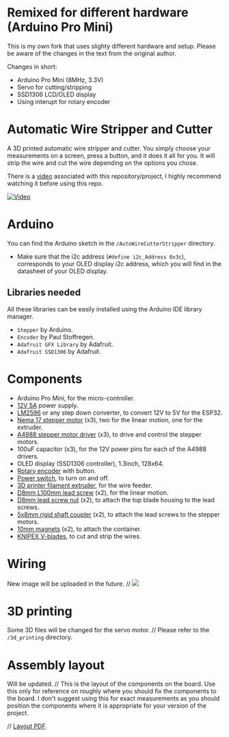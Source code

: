 # Remixed for different hardware (Arduino Pro Mini)

This is my own fork that uses slighty different hardware and setup. Please be aware of the changes in the text from the original author.

Changes in short:
- Arduino Pro Mini (8MHz, 3.3V)
- Servo for cutting/stripping
- SSD1306 LCD/OLED display
- Using interupt for rotary encoder


# Automatic Wire Stripper and Cutter

A 3D printed automatic wire stripper and cutter. You simply choose your measurements on a screen, press a button, and it does it all for you. It will strip the wire and cut the wire depending on the options you chose.


There is a [video](https://youtu.be/pbuzLy1ktKM) associated with this repository/project, I highly recommend watching it before using this repo.

[![Video](readme_imgs/thumbnail.png)](https://youtu.be/pbuzLy1ktKM "Automatic_wire_stripper_cutter")


# Arduino

You can find the Arduino sketch in the `/AutoWireCutterStripper` directory.

- Make sure that the i2c address (`#define i2c_Address 0x3c`), corresponds to your OLED display i2c address, which you will find in the datasheet of your OLED display.


## Libraries needed

All these libraries can be easily installed using the Arduino IDE library manager.

- `Stepper` by Arduino.
- `Encoder` by Paul Stoffregen.
- `Adafruit GFX Library` by Adafruit.
- `Adafruit SSD1306` by Adafruit.


# Components

- Arduino Pro Mini, for the micro-controller.
- [12V 5A](https://www.amazon.co.uk/dp/B08GS7WM1Z?ref_=cm_sw_r_cp_ud_dp_QJHEPBDAWDEDX3JDRTGF) power supply.
- [LM2596](https://www.amazon.co.uk/dp/B077VW4BTY?ref_=cm_sw_r_cp_ud_dp_1D9J5V36PP85VKDA2V49) or any step down converter, to convert 12V to 5V for the ESP32.
- [Nema 17 stepper motor](https://www.amazon.co.uk/dp/B07K3Y5314?ref_=cm_sw_r_cp_ud_dp_RZY0XHJFQ6YN1HZXPX8X) (x3), two for the linear motion, one for the extruder.
- [A4988 stepper motor driver](https://www.amazon.co.uk/dp/B06Y23YXD5?ref_=cm_sw_r_cp_ud_dp_1REVFHTFN5E2CMNSRTTB) (x3), to drive and control the stepper motors.
- 100uF capacitor (x3), for the 12V power pins for each of the A4988 drivers.
- OLED display (SSD1306 controller), 1.3inch, 128x64.
- [Rotary encoder](https://www.amazon.co.uk/dp/B07CMSHWV6?ref_=cm_sw_r_cp_ud_dp_Y2VC355RTHHYRKTZ436B) with button.
- [Power switch](https://www.amazon.co.uk/dp/B01N2U8PK0?ref_=cm_sw_r_cp_ud_dp_K4GSW1GDA4G8QCXJWPE4), to turn on and off.
- [3D printer filament extruder](https://www.amazon.co.uk/dp/B07TWK8FRN?ref_=cm_sw_r_cp_ud_dp_FXQD93NZKYG9VA0Q6P3F), for the wire feeder.
- [D8mm L100mm lead screw](https://www.amazon.co.uk/dp/B07QWKG317?ref_=cm_sw_r_cp_ud_dp_JMAC4EKE28W5Z3GSZSN8) (x2), for the linear motion.
- [D8mm lead screw nut](https://www.amazon.co.uk/dp/B07QWKG317?ref_=cm_sw_r_cp_ud_dp_JMAC4EKE28W5Z3GSZSN8) (x2), to attach the top blade housing to the lead screws.
- [5x8mm rigid shaft coupler](https://www.amazon.co.uk/dp/B096G1GZH5?ref_=cm_sw_r_cp_ud_dp_VWE1T2SQZQB0X13TQ1F7) (x2), to attach the lead screws to the stepper motors.
- [10mm magnets](https://www.amazon.co.uk/dp/B08FSTRRDR?ref_=cm_sw_r_cp_ud_dp_13WEC590XVADQKN2RJ0W) (x2), to attach the container.
- [KNIPEX V-blades](https://www.amazon.co.uk/dp/B00161GBDW?ref_=cm_sw_r_cp_ud_dp_S63KK1ZZ8DPRHWMBEFJC), to cut and strip the wires.


# Wiring

New image will be uploaded in the future.
// <img src="readme_imgs/breadboard.png">



# 3D printing

Some 3D files will be changed for the servo motor.
// Please refer to the `/3d_printing` directory.

# Assembly layout

Will be updated.
// This is the layout of the components on the board. Use this only for reference on roughly where you should fix the components to the board. I don't suggest using this for exact measurements as you should position the components where it is appropriate for your version of the project.

// [Layout PDF](./assembly_layout.pdf).
